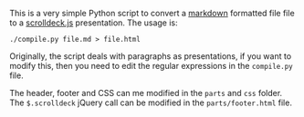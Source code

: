 This is a very simple Python script to convert a [markdown][1] formatted file
file to a [scrolldeck.js][1] presentation. The usage is:

    ./compile.py file.md > file.html

Originally, the script deals with paragraphs as presentations, if you want to
modify this, then you need to edit the regular expressions in the `compile.py`
file.

The header, footer and CSS can me modified in the `parts` and `css` folder. The
`$.scrolldeck` jQuery call can be modified in the `parts/footer.html` file.

[1]: http://johnpolacek.github.com/scrolldeck.js/
[2]: http://daringfireball.net/projects/markdown/
